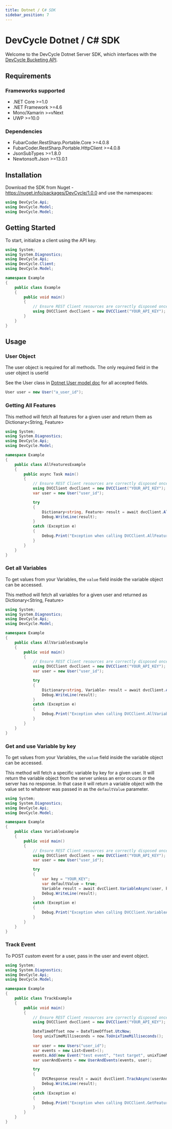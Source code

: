 ```yaml
---
title: Dotnet / C# SDK
sidebar_position: 7
---
```


# DevCycle Dotnet / C# SDK

Welcome to the DevCycle Dotnet Server SDK, which interfaces with the [DevCycle Bucketing API](https://docs.devcycle.com/bucketing-api/#tag/devcycle). 

## Requirements 

### Frameworks supported
- .NET Core >=1.0
- .NET Framework >=4.6
- Mono/Xamarin >=vNext
- UWP >=10.0

### Dependencies
- FubarCoder.RestSharp.Portable.Core >=4.0.8
- FubarCoder.RestSharp.Portable.HttpClient >=4.0.8
- JsonSubTypes >=1.8.0
- Newtonsoft.Json >=13.0.1

## Installation
Download the SDK from Nuget - https://nuget.info/packages/DevCycle/1.0.0
and use the namespaces:
```csharp
using DevCycle.Api;
using DevCycle.Model;
using DevCycle.Model;
```

## Getting Started

To start, initialize a client using the API key. 

```csharp
using System;
using System.Diagnostics;
using DevCycle.Api;
using DevCycle.Client;
using DevCycle.Model;

namespace Example
{
    public class Example
    {
        public void main()
        {
            // Ensure REST Client resources are correctly disposed once no longer required
            using DVCClient dvcClient = new DVCClient("YOUR_API_KEY");
        }
    }
}
```

## Usage

### User Object
The user object is required for all methods. The only required field in the user object is userId

See the User class in [Dotnet User model doc](https://github.com/DevCycleHQ/dotnet-server-sdk/blob/main/docs/User.md) for all accepted fields.

```csharp
User user = new User("a_user_id");
```

### Getting All Features
This method will fetch all features for a given user and return them as Dictionary<String, Feature>

```csharp
using System;
using System.Diagnostics;
using DevCycle.Api;
using DevCycle.Model;

namespace Example
{
    public class AllFeaturesExample
    {
        public async Task main()
        {
            // Ensure REST Client resources are correctly disposed once no longer required
            using DVCClient dvcClient = new DVCClient("YOUR_API_KEY");
            var user = new User("user_id"); 

            try
            {
                Dictionary<string, Feature> result = await dvcClient.AllFeaturesAsync(user);
                Debug.WriteLine(result);
            }
            catch (Exception e)
            {
                Debug.Print("Exception when calling DVCClient.AllFeaturesAsync: " + e.Message );
            }
        }
    }
}
```

### Get all Variables

To get values from your Variables, the `value` field inside the variable object can be accessed.

This method will fetch all variables for a given user and returned as Dictionary&lt;String, Feature&gt;

```csharp
using System;
using System.Diagnostics;
using DevCycle.Api;
using DevCycle.Model;

namespace Example
{
    public class AllVariablesExample
    {
        public void main()
        {
            // Ensure REST Client resources are correctly disposed once no longer required
            using DVCClient dvcClient = new DVCClient("YOUR_API_KEY");
            var user = new User("user_id"); 

            try
            {
                Dictionary<string, Variable> result = await dvcClient.AllVariablesAsync(user);
                Debug.WriteLine(result);
            }
            catch (Exception e)
            {
                Debug.Print("Exception when calling DVCClient.AllVariablesAsync: " + e.Message );
            }
        }
    }
}
```

### Get and use Variable by key

To get values from your Variables, the `value` field inside the variable object can be accessed.

This method will fetch a specific variable by key for a given user. It will return the variable
object from the server unless an error occurs or the server has no response. In that case it will return a variable object with the value set to whatever was passed in as the `defaultValue` parameter.

```csharp
using System;
using System.Diagnostics;
using DevCycle.Api;
using DevCycle.Model;

namespace Example
{
    public class VariableExample
    {
        public void main()
        {
            // Ensure REST Client resources are correctly disposed once no longer required
            using DVCClient dvcClient = new DVCClient("YOUR_API_KEY");
            var user = new User("user_id"); 

            try
            {
                var key = "YOUR_KEY";
                var defaultValue = true;
                Variable result = await dvcClient.VariableAsync(user, key, defaultValue);
                Debug.WriteLine(result);
            }
            catch (Exception e)
            {
                Debug.Print("Exception when calling DVCClient.VariableAsync: " + e.Message );
            }
        }
    }
}
```

### Track Event
To POST custom event for a user, pass in the user and event object.

```csharp
using System;
using System.Diagnostics;
using DevCycle.Api;
using DevCycle.Model;

namespace Example
{
    public class TrackExample
    {
        public void main()
        {
            // Ensure REST Client resources are correctly disposed once no longer required
            using DVCClient dvcClient = new DVCClient("YOUR_API_KEY");

            DateTimeOffset now = DateTimeOffset.UtcNow;
            long unixTimeMilliseconds = now.ToUnixTimeMilliseconds();
            
            var user = new Users("user_id");
            var events = new List<Event>();
            events.Add(new Event("test event", "test target", unixTimeMilliseconds, 600));
            var userAndEvents = new UserAndEvents(events, user); 

            try
            {
                DVCResponse result = await dvcClient.TrackAsync(userAndEvents);
                Debug.WriteLine(result);
            }
            catch (Exception e)
            {
                Debug.Print("Exception when calling DVCClient.GetFeaturesAsync: " + e.Message );
            }
        }
    }
}
```